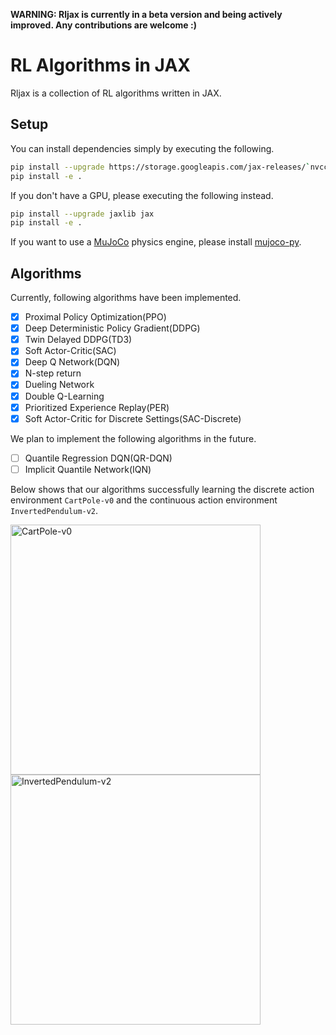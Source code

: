 **WARNING: Rljax is currently in a beta version and being actively improved. Any contributions are welcome :)**

# RL Algorithms in JAX
Rljax is a collection of RL algorithms written in JAX.

## Setup
You can install dependencies simply by executing the following.
```bash
pip install --upgrade https://storage.googleapis.com/jax-releases/`nvcc -V | sed -En "s/.* release ([0-9]*)\.([0-9]*),.*/cuda\1\2/p"`/jaxlib-0.1.55-`python3 -V | sed -En "s/Python ([0-9]*)\.([0-9]*).*/cp\1\2/p"`-none-manylinux2010_x86_64.whl jax
pip install -e .
```

If you don't have a GPU, please executing the following instead.
```bash
pip install --upgrade jaxlib jax
pip install -e .
```

If you want to use a [MuJoCo](http://mujoco.org/) physics engine, please install [mujoco-py](https://github.com/openai/mujoco-py).

## Algorithms
Currently, following algorithms have been implemented.

- [x] Proximal Policy Optimization(PPO)
- [x] Deep Deterministic Policy Gradient(DDPG)
- [x] Twin Delayed DDPG(TD3)
- [x] Soft Actor-Critic(SAC)
- [x] Deep Q Network(DQN)
- [x] N-step return
- [x] Dueling Network
- [x] Double Q-Learning
- [x] Prioritized Experience Replay(PER)
- [x] Soft Actor-Critic for Discrete Settings(SAC-Discrete)

We plan to implement the following algorithms in the future.

- [ ] Quantile Regression DQN(QR-DQN)
- [ ] Implicit Quantile Network(IQN)

Below shows that our algorithms successfully learning the discrete action environment `CartPole-v0` and the continuous action environment `InvertedPendulum-v2`.

<img src="https://user-images.githubusercontent.com/37267851/94338069-7bc3fb80-002a-11eb-91ae-d163ebebd2a7.png" title="CartPole-v0" width=400><img src="https://user-images.githubusercontent.com/37267851/94338071-7e265580-002a-11eb-8f10-b8cf5dac0207.png" title="InvertedPendulum-v2" width=400>